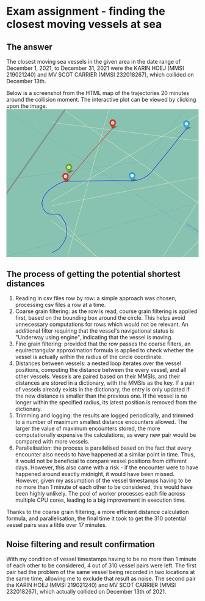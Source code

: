 
# Exam assignment - finding the closest moving vessels at sea

## The answer
The closest moving sea vessels in the given area in the date range of December 1, 2021, to December 31, 2021 were the KARIN HOEJ (MMSI 219021240) and MV SCOT CARRIER (MMSI 232018267), which collided on December 13th. 

Below is a screenshot from the HTML map of the trajectories 20 minutes around the collision moment. The interactive plot can be viewed by clicking upon the image.
[![Map](trajectories_screenshot.png)](https://klimaviu.github.io/big-data-analysis-2024/task-final-exam/trajectories.html)

## The process of getting the potential shortest distances
1. Reading in csv files row by row: a simple approach was chosen, processing csv files a row at a time. 
2. Coarse grain filtering: as the row is read, course grain filtering is applied first, based on the bounding box around the circle. This helps avoid unnecessary computations for rows which would not be relevant. An additional filter requiring that the vessel's navigational status is "Underway using engine", indicating that the vessel is moving.
3. Fine grain filtering: provided that the row passes the coarse filters, an equirectangular approximation formula is applied to check whether the vessel is actually within the radius of the circle coordinate.
4. Distances between vessels: a nested loop iterates over the vessel positions, computing the distance between the every vessel, and all other vessels. Vessels are paired based on their MMSIs, and their distances are stored in a dictionary, with the MMSIs as the key. If a pair of vessels already exists in the dictionary, the entry is only updated if the new distance is smaller than the previous one. If the vessel is no longer within the specified radius, its latest position is removed from the dictionary.
5. Trimming and logging: the results are logged periodically, and trimmed to a number of maximum smallest distance encounters allowed. The larger the value of maximum encounters stored, the more computationally expensive the calculations, as every new pair would be compared with more vessels.
6. Parallelisation: the process is parallelised based on the fact that every encounter also needs to have happened at a similar point in time. Thus, it would not be beneficial to compare vessel positions from different days. However, this also came with a risk - if the encounter were to have happened around exactly midnight, it would have been missed. However, given my assumption of the vessel timestamps having to be no more than 1 minute of each other to be considered, this would have been highly unlikely. The pool of worker processes each file across multiple CPU cores, leading to a big improvement in execution time. 

Thanks to the coarse grain filtering, a more efficient distance calculation formula, and parallelisation, the final time it took to get the 310 potential vessel pairs was a little over 17 minutes.

## Noise filtering and result confirmation
With my condition of vessel timestamps having to be no more than 1 minute of each other to be considered, 4 out of 310 vessel pairs were left. The first pair had the problem of the same vessel being recorded in two locations at the same time, allowing me to exclude that result as noise. The second pair the KARIN HOEJ (MMSI 219021240) and MV SCOT CARRIER (MMSI 232018267), which actually collided on December 13th of 2021. 